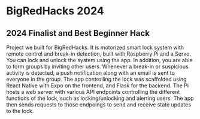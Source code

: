 # BigRedHacks 2024 
## 2024 Finalist and Best Beginner Hack
Project we built for BigRedHacks. It is motorized smart lock system with remote control and break-in detection, built with Raspberry Pi and a Servo.
You can lock and unlock the system using the app. In addition, you are able to form groups by inviting other users. Whenever a break-in or suspicious activity is detected, a push notification along with an email is sent to everyone in the group.
The app controlling the lock was scaffolded using React Native with Expo on the frontend, and Flask for the backend. 
The Pi hosts a web server with various API endpoints controlling the different functions of the lock, such as locking/unlocking and alerting users. The app then sends requests to those endpoings to send and receive state updates to the lock.

